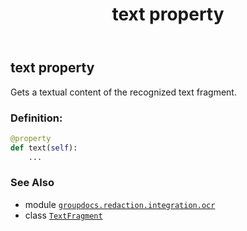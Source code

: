 ﻿---
title: text property
second_title: GroupDocs.Redaction for Python via .NET API References
description: 
type: docs
weight: 40
url: /python-net/groupdocs.redaction.integration.ocr/textfragment/text/
is_root: false
---

## text property


Gets a textual content of the recognized text fragment.
### Definition:
```python
@property
def text(self):
    ...
```

### See Also
* module [`groupdocs.redaction.integration.ocr`](../../)
* class [`TextFragment`](/redaction/python-net/groupdocs.redaction.integration.ocr/textfragment)
